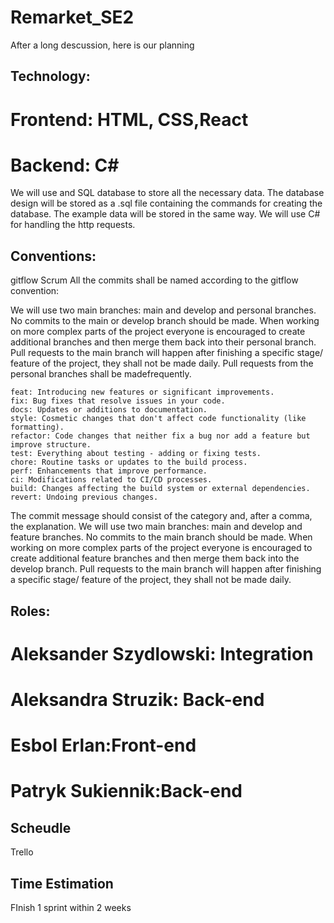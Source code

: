 # Remarket_SE2
After a long descussion, here is our planning

## Technology:
# Frontend: HTML, CSS,React
# Backend: C#
We will use and SQL database to store all the necessary data. The database design will be stored as a .sql file containing the commands for creating the database. The example data will be stored in the same way. We will use C# for handling the http requests.

## Conventions:
gitflow
Scrum
All the commits shall be named according to the gitflow 
convention:


We will use two main branches: main and develop and personal branches. No commits to the main or develop branch should be made. When working on more complex parts of the project everyone is encouraged to create additional branches and then merge them back into their personal branch. Pull requests to the main branch will happen after finishing a specific stage/ feature of the project, they shall not be made daily. Pull requests from the personal branches shall be madefrequently. 

    feat: Introducing new features or significant improvements.
    fix: Bug fixes that resolve issues in your code.
    docs: Updates or additions to documentation.
    style: Cosmetic changes that don't affect code functionality (like formatting).
    refactor: Code changes that neither fix a bug nor add a feature but improve structure.
    test: Everything about testing - adding or fixing tests.
    chore: Routine tasks or updates to the build process.
    perf: Enhancements that improve performance.
    ci: Modifications related to CI/CD processes.
    build: Changes affecting the build system or external dependencies.
    revert: Undoing previous changes.

The commit message should consist of the category and, after a comma, the explanation.
We will use two main branches: main and develop and feature branches. No commits to the main branch should be made. When working on more complex parts of the project everyone is encouraged to create additional feature branches and then merge them back into the develop branch. Pull requests to the main branch will happen after finishing a specific stage/ feature of the project, they shall not be made daily.

## Roles:
# Aleksander Szydlowski: Integration
# Aleksandra Struzik: Back-end
# Esbol Erlan:Front-end
# Patryk Sukiennik:Back-end


## Scheudle
Trello


## Time Estimation
FInish 1 sprint within 2 weeks




